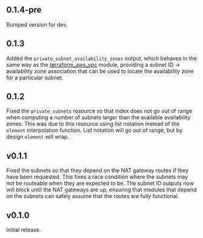## 0.1.4-pre

Bumped version for dev.

## 0.1.3

Added the `private_subnet_availability_zones` output, which behaves in the same
way as the [terraform_aws_vpc](https://../terraform_aws_vpc)
module, providing a subnet ID -> availability zone association that can be used
to locate the availability zone for a particular subnet.
    
## 0.1.2

Fixed the `private_subnets` resource so that index does not go out of range when
computing a number of subnets larger than the available availability zones.
This was due to this resource using list notation instead of the `element`
interpolation function. List notation will go out of range, but by design
`element` will wrap.

## v0.1.1

Fixed the subnets so that they depend on the NAT gateway routes if they have
been requested. This fixes a race condition where the subnets may not be
routeable when they are expected to be. The subnet ID outputs now will block
until the NAT gateways are up, ensuring that modules that depend on the subnets
can safely assume that the routes are fully functional.

## v0.1.0

Initial release.

